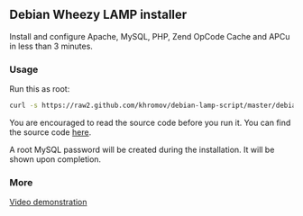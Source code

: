 ## Debian Wheezy LAMP installer

Install and configure Apache, MySQL, PHP, Zend OpCode Cache and APCu in less than 3 minutes.

### Usage

Run this as root:

```bash
curl -s https://raw2.github.com/khromov/debian-lamp-script/master/debian-lamp.sh | bash
```

You are encouraged to read the source code before you run it. You can find the source code [here](https://github.com/khromov/debian-lamp-script/blob/master/debian-lamp.sh).

A root MySQL password will be created during the installation. It will be shown upon completion.

### More

[Video demonstration](http://www.youtube.com/watch?v=aZCMJhj-Zys)
